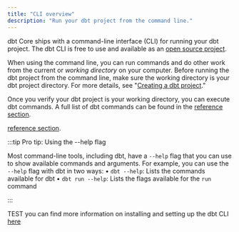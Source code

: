 ```yaml
---
title: "CLI overview"
description: "Run your dbt project from the command line."
---
```


dbt Core ships with a command-line interface (CLI) for running your dbt project. The dbt CLI is free to use and available as an [open source project](https://github.com/dbt-labs/dbt-core).

When using the command line, you can run commands and do other work from the current or _working directory_ on your computer. Before running the dbt project from the command line, make sure the working directory is your dbt project directory. For more details, see "[Creating a dbt project](/docs/build/projects)."


<Lightbox src="/img/docs/running-a-dbt-project/abbd17c-Screen_Shot_2019-11-11_at_12.20.29_PM.png" title="Use `pwd` to ensure that your terminal's working directory is your dbt project."/>

Once you verify your dbt project is your working directory, you can execute dbt commands. A full list of dbt commands can be found in the [reference section](dbt-commands).

[reference section](/reference/dbt-commands).

<Lightbox src="/img/docs/running-a-dbt-project/6245b3b-ezgif-4-2bcd214f09db.gif" title=""/>

:::tip Pro tip: Using the --help flag

Most command-line tools, including dbt, have a `--help` flag that you can use to show available commands and arguments. For example, you can use the `--help` flag with dbt in two ways:
• `dbt --help`: Lists the commands available for dbt
• `dbt run --help`: Lists the flags available for the `run` command

:::


TEST you can find more information on installing and setting up the dbt CLI [here](/dbt-cli/cli-overview)
